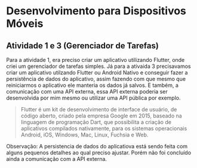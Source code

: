 # Desenvolvimento para Dispositivos Móveis

## Atividade 1 e 3 (Gerenciador de Tarefas)
Para a atividade 1, era preciso criar um aplicativo utilizando Flutter, onde criei um gerenciador de tarefas simples.
Já para a ativaida 3 precisavamos criar um aplicativo utilzando Flutter ou Android Nativo e conseguir fazer a persistência de dados do aplicativo, assim fazendo com que mesmo que reiniciarmos o aplicativo ele manteria os dados já salvos. E também, a comunicação com uma API externa, essa API externa poderia ser desenvolvida por mim mesmo ou utilizar uma API pública por exemplo.

> Flutter é um kit de desenvolvimento de interface de usuário, de código aberto, criado pela empresa Google em 2015, baseado na linguagem de programação Dart, que possibilita a criação de aplicativos compilados nativamente, para os sistemas operacionais Android, iOS, Windows, Mac, Linux, Fuchsia e Web.

Observação: A persistencia de dados do aplicatiova está sendo feita com alguns pequenos detalhes ao qual preciso ajustar. Porém não foi concluído ainda a comunicação com a API externa.
